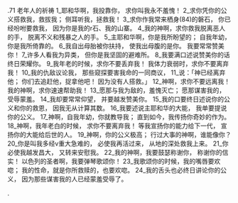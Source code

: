 .71 
老年人的祈祷 
1_耶和华啊，我投靠你， 
求你叫我永不羞愧！ 
2_求你凭你的公义搭救我，救拔我； 
侧耳听我，拯救我！ 
3_求你作我常来栖身(84)的磐石， 
你已经吩咐要救我， 
因为你是我的r石、我的山寨。 
4_我的神啊，求你救我脱离恶人的手， 
脱离不义和残暴之人的手。 
5_主耶和华啊，你是我所盼望的； 
自我年幼，你是我所倚靠的。 
6_我自出母胎被你扶持， 
使我出母腹的是你。 
我要常常赞美你！ 
7_许多人看我为异类， 
但你是我坚固的避难所。 
8_我要满口述说赞美你的话 
终日荣耀你。 
9_我年老的时候，求你不要丢弃我！ 
我体力衰弱时，求你不要离弃我！ 
10_我的仇敌议论我， 
那些窥探要害我命的一同商议， 
11_说：「神已经离弃他； 
你们去追赶他，捉拿他吧！ 
因为没有人搭救。」 
12_神啊，求你不要远离我！ 
我的神啊，求你速速帮助我！ 
13_愿那与我为敌的，羞愧灭亡； 
愿那谋害我的，受辱蒙羞。 
14_我却要常常仰望， 
并要越发赞美你。 
15_我的口要终日述说你的公义和你的救恩， 
因我无从计算其数。 
16_我要述说主耶和华的大能， 
我单要提说你的公义。 
17_神啊，自我年幼，你就教导我； 
直到如今，我传扬你奇妙的作为。 
18_神啊，我年老白的时候， 
求你不要离弃我！ 
等我宣扬你的能力给下一代， 
宣扬你的大能给后世的人。 
19_神啊，你的公义极高； 
行过大事的神啊，谁能像你？ 
20_你是叫我多经v重大急难的， 
必使我再活过来， 
从地的深处救我上来。 
21_你必使我越发昌大， 
又转来安慰我。 
22_我的神啊，我要鼓瑟称谢你， 
称谢你的信实！ 
以色列的圣者啊，我要弹琴歌颂你！ 
23_我歌颂你的时候，我的嘴唇要欢唿； 
我的性命，就是你所救赎的，也要欢唿。 
24_我的舌头也必终日讲论你的公义， 
因为那些谋害我的人已经蒙羞受辱了。 

.